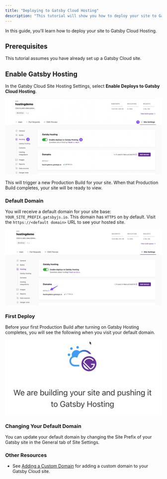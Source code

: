 ```yaml
---
title: "Deploying to Gatsby Cloud Hosting"
description: "This tutorial will show you how to deploy your site to Gatsby Cloud Hosting."
---
```


In this guide, you'll learn how to deploy your site to Gatsby Cloud Hosting.

## Prerequisites

This tutorial assumes you have already set up a Gatsby Cloud site.

## Enable Gatsby Hosting

In the Gatsby Cloud Site Hosting Settings, select **Enable Deploys to Gatsby Cloud Hosting**.

![enable gatsby cloud hosting](../../images/enable-gatsby-hosting.png)

This will trigger a new Production Build for your site. When that Production Build completes, your site will be ready to view.

### Default Domain

You will receive a default domain for your site base: `YOUR_SITE_PREFIX.gatsbyjs.io`. This domain has `HTTPS` on by default. Visit the `https://<default domain>` URL to see your hosted site.

![default domain in gatsby cloud hosting settings](../../images/domain-default.png)

### First Deploy
Before your first Production Build after turning on Gatsby Hosting completes, you will see the following when you visit your default domain.

![first deploy waiting screen](../../images/first-deploy.png)

### Changing Your Default Domain
You can update your default domain by changing the Site Prefix of your Gatsby site in the General tab of Site Settings.

### Other Resources
- See [Adding a Custom Domain](./adding-a-custom-domain.md) for adding a custom domain to your Gatsby Cloud site.